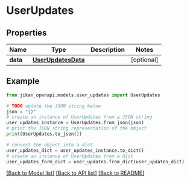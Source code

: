 # UserUpdates


## Properties

Name | Type | Description | Notes
------------ | ------------- | ------------- | -------------
**data** | [**UserUpdatesData**](UserUpdatesData.md) |  | [optional] 

## Example

```python
from jikan_openapi.models.user_updates import UserUpdates

# TODO update the JSON string below
json = "{}"
# create an instance of UserUpdates from a JSON string
user_updates_instance = UserUpdates.from_json(json)
# print the JSON string representation of the object
print(UserUpdates.to_json())

# convert the object into a dict
user_updates_dict = user_updates_instance.to_dict()
# create an instance of UserUpdates from a dict
user_updates_form_dict = user_updates.from_dict(user_updates_dict)
```
[[Back to Model list]](../README.md#documentation-for-models) [[Back to API list]](../README.md#documentation-for-api-endpoints) [[Back to README]](../README.md)


